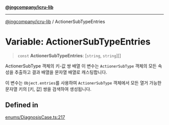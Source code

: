 [**@jngcompany/icru-lib**](../README.md)

***

[@jngcompany/icru-lib](../globals.md) / ActionerSubTypeEntries

# Variable: ActionerSubTypeEntries

> `const` **ActionerSubTypeEntries**: [`string`, `string`][]

ActionerSubType 객체의 키-값 쌍 배열
이 변수는 `ActionerSubType` 객체의 모든 속성을 추출하고 결과 배열을 문자열 배열로 캐스팅합니다.

이 변수는 `Object.entries`를 사용하여 `ActionerSubType` 객체에서 모든 열거 가능한
문자열 키의 [키, 값] 쌍을 검색하여 생성됩니다.

## Defined in

[enums/DiagnosisCase.ts:217](https://github.com/jngcompany/icru-lib/blob/d5809ceca7cec295ab2df61cd05dc96c0f11bd66/src/enums/DiagnosisCase.ts#L217)
